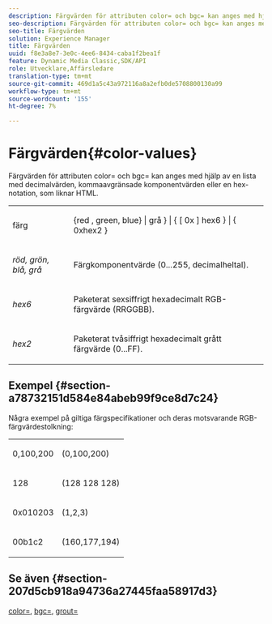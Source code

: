 ```yaml
---
description: Färgvärden för attributen color= och bgc= kan anges med hjälp av en lista med decimalvärden, kommaavgränsade komponentvärden eller en hex-notation, som liknar HTML.
seo-description: Färgvärden för attributen color= och bgc= kan anges med hjälp av en lista med decimalvärden, kommaavgränsade komponentvärden eller en hex-notation, som liknar HTML.
seo-title: Färgvärden
solution: Experience Manager
title: Färgvärden
uuid: f8e3a8e7-3e0c-4ee6-8434-caba1f2bea1f
feature: Dynamic Media Classic,SDK/API
role: Utvecklare,Affärsledare
translation-type: tm+mt
source-git-commit: 469d1a5c43a972116a8a2efb0de5708800130a99
workflow-type: tm+mt
source-wordcount: '155'
ht-degree: 7%

---
```



# Färgvärden{#color-values}

Färgvärden för attributen color= och bgc= kan anges med hjälp av en lista med decimalvärden, kommaavgränsade komponentvärden eller en hex-notation, som liknar HTML.

<table id="simpletable_9B3A231D5BB14A3DB2B42B341E198341"> 
 <tr class="strow"> 
  <td class="stentry"> <p><span class="varname"> färg</span> </p></td> 
  <td class="stentry"> <p><span class="codeph">{red , green, blue} | grå } | { [ 0x ] hex6 } | { 0xhex2 }</span> </p></td> 
 </tr> 
 <tr class="strow"> 
  <td class="stentry"> <p><i>röd, grön, blå, grå</i> </p></td> 
  <td class="stentry"> <p>Färgkomponentvärde (0...255, decimalheltal). </p></td> 
 </tr> 
 <tr class="strow"> 
  <td class="stentry"> <p><i>hex6</i> </p></td> 
  <td class="stentry"> <p>Paketerat sexsiffrigt hexadecimalt RGB-färgvärde (RRGGBB). </p></td> 
 </tr> 
 <tr class="strow"> 
  <td class="stentry"> <p><i>hex2</i> </p></td> 
  <td class="stentry"> <p>Paketerat tvåsiffrigt hexadecimalt grått färgvärde (0...FF). </p></td> 
 </tr> 
</table>

## Exempel {#section-a78732151d584e84abeb99f9ce8d7c24}

Några exempel på giltiga färgspecifikationer och deras motsvarande RGB-färgvärdestolkning:

<table id="simpletable_837B3173020240A5B7B2DB2F4CC57352"> 
 <tr class="strow"> 
  <td class="stentry"> <p>0,100,200 </p></td> 
  <td class="stentry"> <p>(0,100,200) </p></td> 
 </tr> 
 <tr class="strow"> 
  <td class="stentry"> <p>128 </p></td> 
  <td class="stentry"> <p>(128 128 128) </p></td> 
 </tr> 
 <tr class="strow"> 
  <td class="stentry"> <p>0x010203 </p></td> 
  <td class="stentry"> <p>(1,2,3) </p></td> 
 </tr> 
 <tr class="strow"> 
  <td class="stentry"> <p>00b1c2 </p></td> 
  <td class="stentry"> <p>(160,177,194) </p></td> 
 </tr> 
</table>

## Se även {#section-207d5cb918a94736a27445faa58917d3}

[color=](../../../../../ir-api/http-protocol/image-rendering-api-ref/c-ir-http-protocol-ref/c-ir-http-protocol-command-reference/r-ir-http-color.md#reference-ea3cba9edfe94dbab86d8f123a9ed0aa),  [bgc=](../../../../../ir-api/http-protocol/image-rendering-api-ref/c-ir-http-protocol-ref/c-ir-http-protocol-command-reference/r-ir-bgc.md#reference-3f5c78cea01c4a85aa582076d23aebb0),  [grout=](../../../../../ir-api/http-protocol/image-rendering-api-ref/c-ir-http-protocol-ref/c-ir-http-protocol-command-reference/r-ir-grout.md#reference-73651cbbbc344adba2626ef950d3672a)
